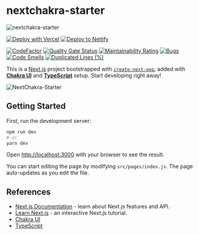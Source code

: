 # nextchakra-starter

![nextchakra-starter](https://socialify.git.ci/sozonome/nextchakra-starter/image?description=1&descriptionEditable=Template%20to%20quickly%20initialize%20nextjs%20app%20with%20Chakra%20UI%20%26%20Typescript%20setup&logo=https%3A%2F%2Fsznm.dev%2Fapp_icons%2Fnextchakra-starter.svg&owner=1&pattern=Circuit%20Board&stargazers=1&theme=Dark)

[![Deploy with Vercel](https://vercel.com/button)](https://vercel.com/import/git?s=https://github.com/sozonome/nextchakra-starter) [![Deploy to Netlify](https://www.netlify.com/img/deploy/button.svg)](https://app.netlify.com/start/deploy?repository=https://github.com/sozonome/nextchakra-starter)

[![CodeFactor](https://www.codefactor.io/repository/github/sozonome/nextchakra-starter/badge)](https://www.codefactor.io/repository/github/sozonome/nextchakra-starter)
[![Quality Gate Status](https://sonarcloud.io/api/project_badges/measure?project=sozonome_nextchakra-starter&metric=alert_status)](https://sonarcloud.io/dashboard?id=sozonome_nextchakra-starter) [![Maintainability Rating](https://sonarcloud.io/api/project_badges/measure?project=sozonome_nextchakra-starter&metric=sqale_rating)](https://sonarcloud.io/dashboard?id=sozonome_nextchakra-starter) [![Bugs](https://sonarcloud.io/api/project_badges/measure?project=sozonome_nextchakra-starter&metric=bugs)](https://sonarcloud.io/dashboard?id=sozonome_nextchakra-starter) [![Code Smells](https://sonarcloud.io/api/project_badges/measure?project=sozonome_nextchakra-starter&metric=code_smells)](https://sonarcloud.io/dashboard?id=sozonome_nextchakra-starter) [![Duplicated Lines (%)](https://sonarcloud.io/api/project_badges/measure?project=sozonome_nextchakra-starter&metric=duplicated_lines_density)](https://sonarcloud.io/dashboard?id=sozonome_nextchakra-starter) 

This is a [Next.js](https://nextjs.org/) project bootstrapped with [`create-next-app`](https://github.com/vercel/next.js/tree/canary/packages/create-next-app), added with [**Chakra UI**](https://chakra-ui.com) and [**TypeScript**](https://typescriptlang.org) setup.
Start developing right away!

![NextChakra-Starter](/public/next-app-chakra-ts.png)

## Getting Started

First, run the development server:

```bash
npm run dev
# or
yarn dev
```

Open [http://localhost:3000](http://localhost:3000) with your browser to see the result.

You can start editing the page by modifying `src/pages/index.js`. The page auto-updates as you edit the file.

## References

- [Next.js Documentation](https://nextjs.org/docs) - learn about Next.js features and API.
- [Learn Next.js](https://nextjs.org/learn) - an interactive Next.js tutorial.
- [Chakra UI](https://chakra-ui.com)
- [TypeScript](https://typescriptlang.org)
